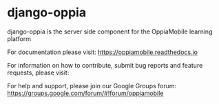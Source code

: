 django-oppia
=============

django-oppia is the server side component for the OppiaMobile learning platform

For documentation please visit: https://oppiamobile.readthedocs.io

For information on how to contribute, submit bug reports and feature requests, please visit: 

For help and support, please join our Google Groups forum: https://groups.google.com/forum/#!forum/oppiamobile

